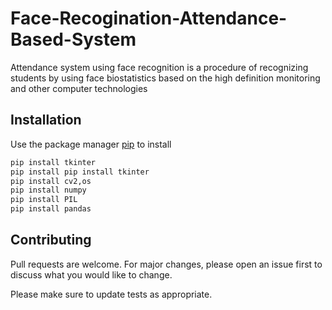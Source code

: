 # Face-Recogination-Attendance-Based-System


Attendance system using face recognition is a procedure of recognizing students by using face biostatistics based on the high definition monitoring and other computer technologies

## Installation

Use the package manager [pip](https://pip.pypa.io/en/stable/) to install

```bash
pip install tkinter
pip install pip install tkinter
pip install cv2,os
pip install numpy
pip install PIL 
pip install pandas 
```




## Contributing
Pull requests are welcome. For major changes, please open an issue first to discuss what you would like to change.

Please make sure to update tests as appropriate.
